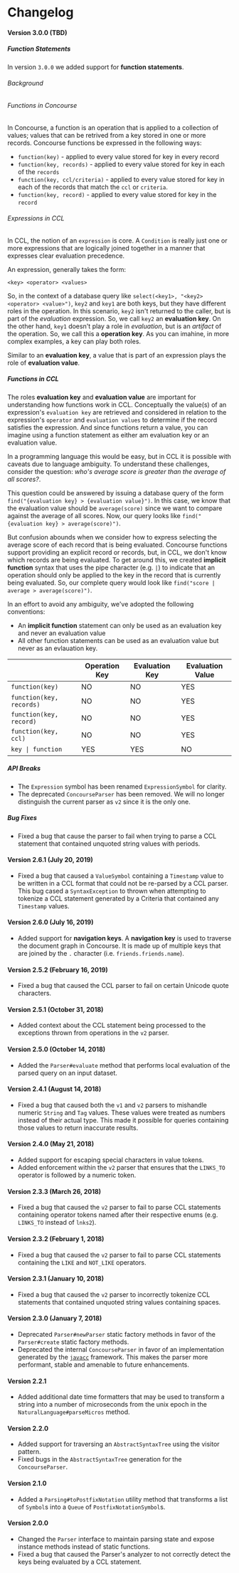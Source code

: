 # Changelog

#### Version 3.0.0 (TBD)
##### Function Statements
In version `3.0.0` we added support for **function statements**.

###### *Background*
###### Functions in Concourse
In Concourse, a function is an operation that is applied to a collection of values; values that can be retrived from a key stored in one or more records. Concourse functions be expressed in the following ways:
* `function(key)` - applied to every value stored for key in every record
* `function(key, records)` - applied to every value stored for key in each of the `records`
* `function(key, ccl/criteria)` - applied to every value stored for key in each of the records that match the `ccl` or `criteria`.
* `function(key, record)` - applied to every value stored for key in the `record`

###### Expressions in CCL
In CCL, the notion of an `expression` is core. A `Condition` is really just one or more expressions that are logically joined together in a manner that expresses clear evaluation precedence.

An expression, generally takes the form:
```
<key> <operator> <values>
```

So, in the context of a database query like `select(<key1>, "<key2> <operator> <value>")`, `key2` and `key1` are both keys, but they have different roles in the operation. In this scenario, `key2` isn't returned to the caller, but is part of the *evaluation* expression. So, we call `key2` an **evaluation key**. On the other hand, `key1` doesn't play a role in *evaluation*, but is an *artifact* of the operation. So, we call this a **operation key**. As you can imahine, in more complex examples, a key can play both roles. 

Similar to an **evaluation key**, a value that is part of an expression plays the role of **evaluation value**.

##### Functions in CCL
The roles **evaluation key** and **evaluation value** are important for understanding how functions work in CCL. Conceptually the value(s) of an expression's `evaluation key` are retrieved and considered in relation to the expression's `operator` and `evaluation values` to determine if the record satisfies the expression. And since functions return a value, you can imagine using a function statement as either am evaluation key or an evaluation value.

In a programming language this would be easy, but in CCL it is possible with caveats due to language ambiguity. To understand these challenges, consider the question: *who's average score is greater than the average of all scores?*. 

This question could be answered by issuing a database query of the form `find("{evaluation key} > {evaluation value}")`. In this case, we know that the evaluation value should be `average(score)` since we want to compare against the average of all scores. Now, our query looks like `find("{evaluation key} > average(score)")`. 

But confusion abounds when we consider how to express selecting the average score of each record that is being evaluated. Concourse functions support providing an explicit record or records, but, in CCL, we don't know which records are being evaluated. To get around this, we created **implicit function** syntax that uses the pipe character (e.g. `|`) to indicate that an operation should only be applied to the key in the record that is currently being evaluated. So, our complete query would look like `find("score | average > average(score)")`.

In an effort to avoid any ambiguity, we've adopted the following conventions:
* An **implicit function** statement can only be used as an evaluation key and never an evaluation value
* All other function statements can be used as an evaluation value but never as an evlauation key.

|                        | Operation Key | Evaluation Key | Evaluation Value |
|------------------------|---------------|----------------|------------------|
| `function(key)`          | NO            | NO             | YES              |
| `function(key, records)` | NO            | NO             | YES              |
| `function(key, record)`  | NO            | NO             | YES              |
| `function(key, ccl)`     | NO            | NO             | YES              |
| `key \| function`             | YES           | YES            | NO               |

##### API Breaks
* The `Expression` symbol has been renamed `ExpressionSymbol` for clarity.
* The deprecated `ConcourseParser` has been removed. We will no longer distinguish the current parser as `v2` since it is the only one.

##### Bug Fixes
* Fixed a bug that cause the parser to fail when trying to parse a CCL statement that contained unquoted string values with periods.

#### Version 2.6.1 (July 20, 2019)
* Fixed a bug that caused a `ValueSymbol` containing a `Timestamp` value to be written in a CCL format that could not be re-parsed by a CCL parser. This bug cased a `SyntaxException` to thrown when attempting to tokenize a CCL statement generated by a Criteria that contained any `Timestamp` values.

#### Version 2.6.0 (July 16, 2019)
* Added support for **navigation keys**. A **navigation key** is used to traverse the document graph in Concourse. It is made up of multiple keys that are joined by the `.` character (i.e. `friends.friends.name`).

#### Version 2.5.2 (February 16, 2019)
* Fixed a bug that caused the CCL parser to fail on certain Unicode quote characters.

#### Version 2.5.1 (October 31, 2018)
* Added context about the CCL statement being processed to the exceptions thrown from operations in the `v2` parser.

#### Version 2.5.0 (October 14, 2018)
* Added the `Parser#evaluate` method that performs local evaluation of the parsed query on an input dataset.

#### Version 2.4.1 (August 14, 2018)
* Fixed a bug that caused both the `v1` and `v2` parsers to mishandle numeric `String` and `Tag` values. These values were treated as numbers instead of their actual type. This made it possible for queries containing those values to return inaccurate results.

#### Version 2.4.0 (May 21, 2018)
* Added support for escaping special characters in value tokens.
* Added enforcement within the `v2` parser that ensures that the `LINKS_TO` operator is followed by a numeric token.

#### Version 2.3.3 (March 26, 2018)
* Fixed a bug that caused the `v2` parser to fail to parse CCL statements containing operator tokens named after their respective enums (e.g. `LINKS_TO` instead of `lnks2`).

#### Version 2.3.2 (February 1, 2018)
* Fixed a bug that caused the `v2` parser to fail to parse CCL statements containing the `LIKE` and `NOT_LIKE` operators.

#### Version 2.3.1 (January 10, 2018)
* Fixed a bug that caused the `v2` parser to incorrectly tokenize CCL statements that contained unquoted string values containing spaces.

#### Version 2.3.0 (January 7, 2018)
* Deprecated `Parser#newParser` static factory methods in favor of the `Parser#create` static factory methods.
* Deprecated the internal `ConcourseParser` in favor of an implementation generated by the [`javacc`](https://javacc.org/) framework. This makes the parser more performant, stable and amenable to future enhancements.

#### Version 2.2.1
* Added additional date time formatters that may be used to transform a string into a number of microseconds from the unix epoch in the `NaturalLanguage#parseMicros` method.

#### Version 2.2.0
* Added support for traversing an `AbstractSyntaxTree` using the visitor pattern.
* Fixed bugs in the `AbstractSyntaxTree` generation for the `ConcourseParser`.

#### Version 2.1.0
* Added a `Parsing#toPostfixNotation` utility method that transforms a list of `Symbol`s into a `Queue` of `PostfixNotationSymbol`s.

#### Version 2.0.0
* Changed the `Parser` interface to maintain parsing state and expose instance methods instead of static functions.
* Fixed a bug that caused the Parser's analyzer to not correctly detect the keys being evaluated by a CCL statement.

